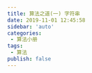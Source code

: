 ```yaml
--- 
title: 算法之道(一) 字符串
date: 2019-11-01 12:45:58
sidebar: 'auto'
categories: 
 - 算法小册
tags: 
 - 算法
publish: false
---
```


<!-- more -->
